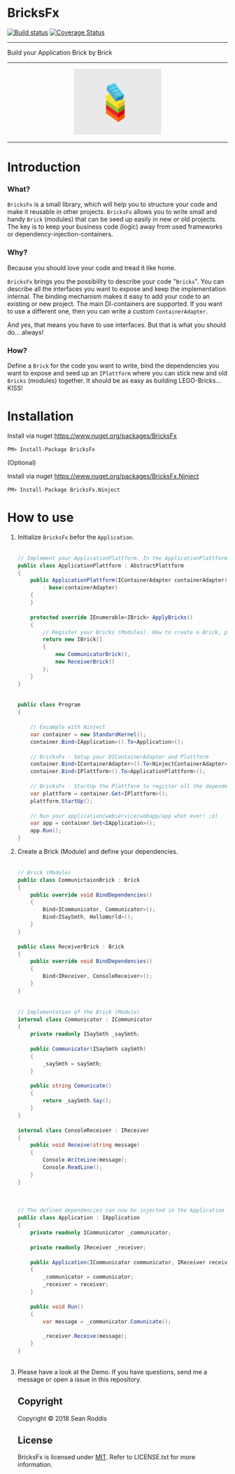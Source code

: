 # BricksFx

[![Build status](https://ci.appveyor.com/api/projects/status/ui3ylss69px8owb1/branch/master?svg=true)](https://ci.appveyor.com/project/SRoddis/bricksfx/branch/master) [![Coverage Status](https://coveralls.io/repos/github/SRoddis/BricksFx/badge.svg?branch=master)](https://coveralls.io/github/SRoddis/BricksFx?branch=master)

---

Build your Application Brick by Brick

---

<p align="center">
    <img src="https://raw.githubusercontent.com/SRoddis/BricksFx/master/giphy.gif" width="200">
</p>

---

# Introduction

### What?

`BricksFx` is a small library, which will help you to structure your code and make it reusable in other projects.
`BricksFx` allows you to write small and handy `Brick` (modules) that can be seed up easily in new or old projects.
The key is to keep your business code (logic) away from used frameworks or dependency-injection-containers.

### Why? 
Because you should love your code and tread it like home.

`BricksFx` brings you the possibility to describe your code "`Bricks`".
You can describe all the interfaces you want to expose and keep the implementation internal.
The binding mechanism makes it easy to add your code to an existing or new project.
The main DI-containers are supported. If you want to use a different one,
then you can write a custom `ContainerAdapter`. 

And yes, that means you have to use interfaces. But that is what you should do… always! 

### How?
Define a `Brick` for the code you want to write, bind the dependencies you want to expose and seed
up an `IPlattform` where you can stick new and old `Bricks` (modules) together. 
It should be as easy as building LEGO-Bricks… KISS!


# Installation

Install via nuget https://www.nuget.org/packages/BricksFx

```
PM> Install-Package BricksFx 

```

(Optional)

Install via nuget https://www.nuget.org/packages/BricksFx.Ninject 

```
PM> Install-Package BricksFx.Ninject

```

# How to use

1. Initialize `BricksFx` befor the `Application`.

    ```csharp
    
    // Implement your ApplicationPlattform. In the ApplicationPlattform you can register your Bricks (Modules).
    public class ApplicationPlattform : AbstractPlattform
    {
        public ApplicationPlattform(IContainerAdapter containerAdapter)
            : base(containerAdapter)
        {
        }

        protected override IEnumerable<IBrick> ApplyBricks()
        {
            // Register your Bricks (Modules). How to create a Brick, please see "2. Create a Brick"
            return new IBrick[]
            {
                new CommunicatorBrick(),
                new ReceiverBrick()
            };
        }
    }
    
    ```
    
    ```csharp
        
    public class Program
    {
    
        // Excample with Ninject
        var container = new StandardKernel();
        container.Bind<IApplication>().To<Application>();
    
        // BricksFx - Setup your DIContainerAdapter and Plattform
        container.Bind<IContainerAdapter>().To<NinjectContainerAdapter>();
        container.Bind<IPlattform>().To<ApplicationPlattform>();

        // BricksFx - StartUp the Plattform to register all the dependencies of the added Bricks
        var plattform = container.Get<IPlattform>();
        plattform.StartUp();

        // Run your application/webservice/webapp/app what ever! ;o)        
        var app = container.Get<IApplication>();
        app.Run();
    }
    
    ```
    
2. Create a Brick (Module) and define your dependencies. 

    ```csharp
    
    // Brick (Module)
    public class CommunictaionBrick : Brick
    {
        public override void BindDependencies()
        {
            Bind<ICommunicator, Communicator>();
            Bind<ISaySmth, HelloWorld>();
        }
    }
    
    public class ReceiverBrick : Brick
    {
        public override void BindDependencies()
        {
            Bind<IReceiver, ConsoleReceiver>();
        }
    }
    
    ```
        
    ```csharp
    
    // Implementation of the Brick (Module)
    internal class Communicator : ICommunicator
    {
        private readonly ISaySmth _saySmth;

        public Communicator(ISaySmth saySmth)
        {
            _saySmth = saySmth;
        }

        public string Comunicate()
        {
            return _saySmth.Say();
        }
    }
    
    internal class ConsoleReceiver : IReceiver
    {
        public void Receive(string message)
        {
            Console.WriteLine(message);
            Console.ReadLine();
        }
    }
        
    ```
    
    ```csharp
    
    // The defined dependencies can now be injected in the Application
    public class Application : IApplication
    {
        private readonly ICommunicator _communicator;
        
        private readonly IReceiver _receiver;

        public Application(ICommunicator communicator, IReceiver receiver)
        {
            _communicator = communicator;
            _receiver = receiver;
        }

        public void Run()
        {
            var message = _communicator.Comunicate();

            _receiver.Receive(message);
        }
    }
        
    ```
        
    
3. Please have a look at the Demo. If you have questions, send me a message or open a issue in this repository. 
    
    ## Copyright
    
    Copyright © 2018 Sean Roddis
    
    ## License
    
    BricksFx is licensed under [MIT](http://www.opensource.org/licenses/mit-license.php "Read more about the MIT license form"). Refer to LICENSE.txt for more information.